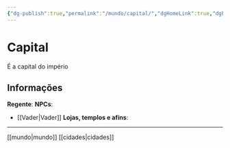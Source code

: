 ```yaml
---
{"dg-publish":true,"permalink":"/mundo/capital/","dgHomeLink":true,"dgPassFrontmatter":false}
---
```



# Capital
É a capital do império

## Informações
**Regente**:
**NPCs**:
 - [[Vader|Vader]]
**Lojas, templos e afins**:


---
[[mundo|mundo]] [[cidades|cidades]] 